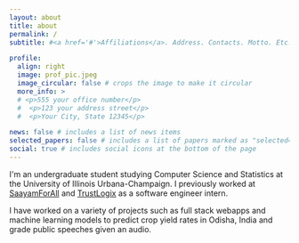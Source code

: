 ```yaml
---
layout: about
title: about
permalink: /
subtitle: #<a href='#'>Affiliations</a>. Address. Contacts. Motto. Etc.

profile:
  align: right
  image: prof_pic.jpeg
  image_circular: false # crops the image to make it circular
  more_info: >
  # <p>555 your office number</p>
  #  <p>123 your address street</p>
  #  <p>Your City, State 12345</p>

news: false # includes a list of news items
selected_papers: false # includes a list of papers marked as "selected={true}"
social: true # includes social icons at the bottom of the page
---
```


I'm an undergraduate student studying Computer Science and Statistics at the University of Illinois Urbana-Champaign. I previously worked at [SaayamForAll](https://saayamforall.org/) and [TrustLogix](https://www.trustlogix.io/) as a software engineer intern. 

I have worked on a variety of projects such as full stack webapps and machine learning models to predict crop yield rates in Odisha, India and grade public speeches given an audio.
